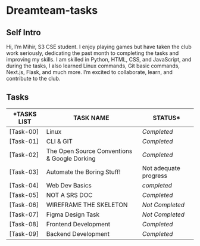 # Dreamteam-tasks
## Self Intro

Hi, I’m Mihir, S3 CSE student. I enjoy playing games but have taken the club work seriously, dedicating the past month to completing the tasks and improving my skills. I am skilled in Python, HTML, CSS, and JavaScript, and during the tasks, I also learned Linux commands, Git basic commands, Next.js, Flask, and much more. I’m excited to collaborate, learn, and contribute to the club.

## Tasks

*TASKS LIST|TASK NAME|STATUS*
--------------|---------------|---------------
[Task-00]|Linux|*Completed*
[Task-01]|CLI & GIT|*Completed*
[Task-02]|The Open Source Conventions & Google Dorking|*Completed*
[Task-03]|Automate the Boring Stuff!|Not adequate progress
[Task-04]|Web Dev Basics|*completed*
[Task-05]|NOT A SRS DOC|*Completed*
[Task-06]|WIREFRAME THE SKELETON|*Not Completed*
[Task-07]|Figma Design Task|*Not Completed*
[Task-08]|Frontend Development|*Completed*
[Task-09]|Backend Development|*Completed*
